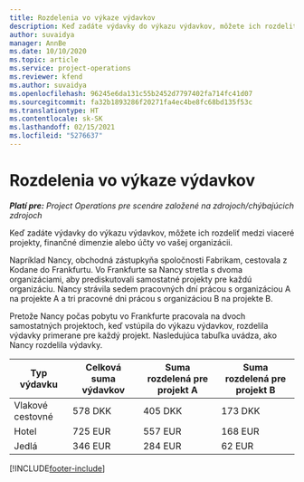 ```yaml
---
title: Rozdelenia vo výkaze výdavkov
description: Keď zadáte výdavky do výkazu výdavkov, môžete ich rozdeliť medzi viaceré projekty, právnické osoby alebo účty vo vašej organizácii.
author: suvaidya
manager: AnnBe
ms.date: 10/10/2020
ms.topic: article
ms.service: project-operations
ms.reviewer: kfend
ms.author: suvaidya
ms.openlocfilehash: 96245e6da131c55b2452d7797402fa714fc41d07
ms.sourcegitcommit: fa32b1893286f20271fa4ec4be8fc68bd135f53c
ms.translationtype: HT
ms.contentlocale: sk-SK
ms.lasthandoff: 02/15/2021
ms.locfileid: "5276637"
---
```

# <a name="distributions-on-an-expense-report"></a>Rozdelenia vo výkaze výdavkov

_**Platí pre:** Project Operations pre scenáre založené na zdrojoch/chýbajúcich zdrojoch_

Keď zadáte výdavky do výkazu výdavkov, môžete ich rozdeliť medzi viaceré projekty, finančné dimenzie alebo účty vo vašej organizácii.

Napríklad Nancy, obchodná zástupkyňa spoločnosti Fabrikam, cestovala z Kodane do Frankfurtu. Vo Frankfurte sa Nancy stretla s dvoma organizáciami, aby prediskutovali samostatné projekty pre každú organizáciu. Nancy strávila sedem pracovných dní prácou s organizáciou A na projekte A a tri pracovné dni prácou s organizáciou B na projekte B.

Pretože Nancy počas pobytu vo Frankfurte pracovala na dvoch samostatných projektoch, keď vstúpila do výkazu výdavkov, rozdelila výdavky primerane pre každý projekt. Nasledujúca tabuľka uvádza, ako Nancy rozdelila výdavky.

| Typ výdavku | Celková suma výdavkov | Suma rozdelená pre projekt A | Suma rozdelená pre projekt B |
|--------------|----------------------|---------------------------------|---------------------------------|
| Vlakové cestovné   | 578 DKK              | 405 DKK                         | 173 DKK                         |
| Hotel        | 725 EUR              | 557 EUR                         | 168 EUR                         |
| Jedlá        | 346 EUR              | 284 EUR                         | 62 EUR                          |


[!INCLUDE[footer-include](../includes/footer-banner.md)]